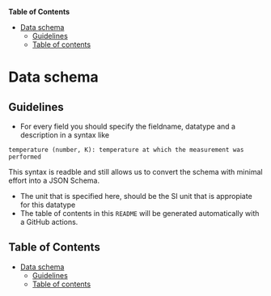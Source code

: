 <!-- START doctoc generated TOC please keep comment here to allow auto update -->
<!-- DON'T EDIT THIS SECTION, INSTEAD RE-RUN doctoc TO UPDATE -->
**Table of Contents**

- [Data schema](#data-schema)
  - [Guidelines](#guidelines)
  - [Table of contents](#table-of-contents)

<!-- END doctoc generated TOC please keep comment here to allow auto update -->

# Data schema 

## Guidelines 

- For every field you should specify the fieldname, datatype and a description in a syntax like 
 
```
temperature (number, K): temperature at which the measurement was performed
```

This syntax is readble and still allows us to convert the schema with minimal effort into a JSON Schema.

- The unit that is specified here, should be the SI unit that is appropiate for this datatype
- The table of contents in this `README` will be generated automatically with a GitHub actions. 

<!-- START doctoc generated TOC please keep comment here to allow auto update -->
<!-- DON'T EDIT THIS SECTION, INSTEAD RE-RUN doctoc TO UPDATE -->
## Table of Contents 

- [Data schema](#data-schema)
  - [Guidelines](#guidelines)
  - [Table of contents](#table-of-contents)

<!-- END doctoc generated TOC please keep comment here to allow auto update -->


